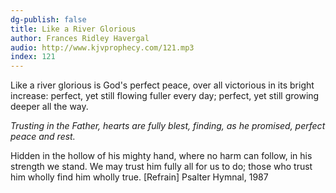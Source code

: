```yaml
---
dg-publish: false
title: Like a River Glorious
author: Frances Ridley Havergal
audio: http://www.kjvprophecy.com/121.mp3
index: 121
---
```


Like a river glorious is God's perfect peace,
over all victorious in its bright increase:
perfect, yet still flowing fuller every day;
perfect, yet still growing deeper all the way.

*Trusting in the Father, hearts are fully blest,
finding, as he promised, perfect peace and rest.*

Hidden in the hollow of his mighty hand,
where no harm can follow, in his strength we stand.
We may trust him fully all for us to do;
those who trust him wholly find him wholly true. [Refrain]
Psalter Hymnal, 1987